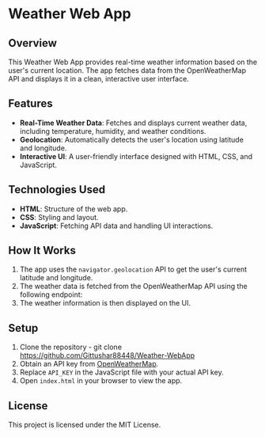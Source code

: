 # Weather Web App

## Overview

This Weather Web App provides real-time weather information based on the user's current location. The app fetches data from the OpenWeatherMap API and displays it in a clean, interactive user interface.

## Features

- **Real-Time Weather Data**: Fetches and displays current weather data, including temperature, humidity, and weather conditions.
- **Geolocation**: Automatically detects the user's location using latitude and longitude.
- **Interactive UI**: A user-friendly interface designed with HTML, CSS, and JavaScript.

## Technologies Used

- **HTML**: Structure of the web app.
- **CSS**: Styling and layout.
- **JavaScript**: Fetching API data and handling UI interactions.

## How It Works

1. The app uses the `navigator.geolocation` API to get the user's current latitude and longitude.
2. The weather data is fetched from the OpenWeatherMap API using the following endpoint:
3. The weather information is then displayed on the UI.

## Setup

1. Clone the repository -  git clone https://github.com/Gittushar88448/Weather-WebApp
2. Obtain an API key from [OpenWeatherMap](https://openweathermap.org/api).
3. Replace `API_KEY` in the JavaScript file with your actual API key.
4. Open `index.html` in your browser to view the app.

## License

This project is licensed under the MIT License.
